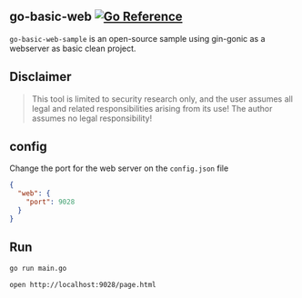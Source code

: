 ## go-basic-web [![Go Reference][1]][2]

`go-basic-web-sample` is an open-source sample using gin-gonic as a webserver as basic clean project.

## Disclaimer
> This tool is limited to security research only, and the user assumes all legal and related responsibilities arising from its use! The author assumes no legal responsibility!

## config
Change the port for the web server on the `config.json` file
```json
{
  "web": {
    "port": 9028
  }
}
```

## Run
```bash
go run main.go

open http://localhost:9028/page.html
```


[1]: https://pkg.go.dev/badge/github.com/teocci/go-basic-web.svg
[2]: https://pkg.go.dev/github.com/teocci/go-basic-web
[3]: https://github.com/teocci/go-basic-web/releases/tag/v1.0.0



